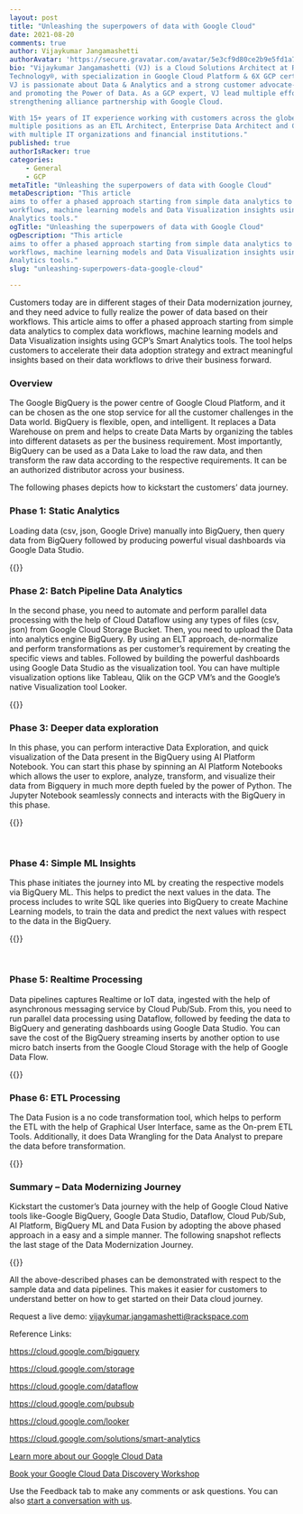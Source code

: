 ```yaml
---
layout: post
title: "Unleashing the superpowers of data with Google Cloud"
date: 2021-08-20
comments: true
author: Vijaykumar Jangamashetti
authorAvatar: 'https://secure.gravatar.com/avatar/5e3cf9d80ce2b9e5fd1a71bf6d06133c'
bio: "Vijaykumar Jangamashetti (VJ) is a Cloud Solutions Architect at Rackspace 
Technology®, with specialization in Google Cloud Platform & 6X GCP certified. 
VJ is passionate about Data & Analytics and a strong customer advocate--educating 
and promoting the Power of Data. As a GCP expert, VJ lead multiple efforts in 
strengthening alliance partnership with Google Cloud.

With 15+ years of IT experience working with customers across the globe with 
multiple positions as an ETL Architect, Enterprise Data Architect and Cloud Architect 
with multiple IT organizations and financial institutions."
published: true
authorIsRacker: true
categories:
    - General
    - GCP
metaTitle: "Unleashing the superpowers of data with Google Cloud"
metaDescription: "This article 
aims to offer a phased approach starting from simple data analytics to complex data 
workflows, machine learning models and Data Visualization insights using GCP’s Smart 
Analytics tools."
ogTitle: "Unleashing the superpowers of data with Google Cloud"
ogDescription: "This article 
aims to offer a phased approach starting from simple data analytics to complex data 
workflows, machine learning models and Data Visualization insights using GCP’s Smart 
Analytics tools."
slug: "unleashing-superpowers-data-google-cloud"

---
```


Customers today are in different stages of their Data modernization journey, and they 
need advice to fully realize the power of data based on their workflows. This article 
aims to offer a phased approach starting from simple data analytics to complex data 
workflows, machine learning models and Data Visualization insights using GCP’s Smart 
Analytics tools. The tool helps customers to accelerate their data adoption strategy 
and extract meaningful insights based on their data workflows to drive their business 
forward. 

<!--more-->

### Overview

The Google BigQuery is the power centre of Google Cloud Platform, and it can be chosen 
as the one stop service for all the customer challenges in the Data world. BigQuery is 
flexible, open, and intelligent. It replaces a Data Warehouse on prem and helps to 
create Data Marts by organizing the tables into different datasets as per the business 
requirement. Most importantly, BigQuery can be used as a Data Lake to load the raw data, 
and then transform the raw data according to the respective requirements. It can be an 
authorized distributor across your business. 

The following phases depicts how to kickstart the customers’ data journey.

### Phase 1: Static Analytics

Loading data (csv, json, Google Drive) manually into BigQuery, then query data from BigQuery followed by producing powerful visual dashboards via Google Data Studio. 


 {{<img src="Picture1.png" title="" alt="">}}
 

### Phase 2: Batch Pipeline Data Analytics

In the second phase, you need to automate and perform parallel data processing with the help of Cloud Dataflow using any types of files (csv, json) from Google Cloud Storage Bucket. Then, you need to upload the Data into analytics engine BigQuery. By using an ELT approach, de-normalize and perform transformations as per customer’s requirement by creating the specific views and tables. Followed by building the powerful dashboards using Google Data Studio as the visualization tool. You can have multiple visualization options like Tableau, Qlik on the GCP VM’s and the Google’s native Visualization tool Looker. 


 {{<img src="Picture2.png" title="" alt="">}}
 

### Phase 3: Deeper data exploration

In this phase, you can perform interactive Data Exploration, and quick visualization of the Data present in the BigQuery using AI Platform Notebook. You can start this phase by spinning an AI Platform Notebooks which allows the user to explore, analyze, transform, and visualize their data from Bigquery in much more depth fueled by the power of Python. The Jupyter Notebook seamlessly connects and interacts with the BigQuery in this phase.


 {{<img src="Picture3.png" title="" alt="">}}

 
### Phase 4: Simple ML Insights
This phase initiates the journey into ML by creating the respective models via BigQuery ML. This helps to predict the next values in the data. The process includes to write SQL like queries into BigQuery to create Machine Learning models, to train the data and predict the next values with respect to the data in the BigQuery. 


 {{<img src="Picture4.png" title="" alt="">}}

 

### Phase 5: Realtime Processing
Data pipelines captures Realtime or IoT data, ingested with the help of asynchronous messaging service by Cloud Pub/Sub. From this, you need to run parallel data processing using Dataflow, followed by feeding the data to BigQuery and generating dashboards using Google Data Studio. You can save the cost of the BigQuery streaming inserts by another option to use micro batch inserts from the Google Cloud Storage with the help of Google Data Flow. 

 
{{<img src="Picture5.png" title="" alt="">}}
 

### Phase 6: ETL Processing
The Data Fusion is a no code transformation tool, which helps to perform the ETL with the help of Graphical User Interface, same as the On-prem ETL Tools. Additionally, it does Data Wrangling for the Data Analyst to prepare the data before transformation.

 
{{<img src="Picture6.png" title="" alt="">}}
 

### Summary – Data Modernizing Journey
Kickstart the customer’s Data journey with the help of Google Cloud Native tools like-Google BigQuery, Google Data Studio, Dataflow, Cloud Pub/Sub, AI Platform, BigQuery ML and Data Fusion by adopting the above phased approach in a easy and a simple manner.
The following snapshot reflects the last stage of the Data Modernization Journey.
 
{{<img src="Picture7.png" title="" alt="">}}

All the above-described phases can be demonstrated with respect to the sample data and data pipelines. This makes it easier for customers to understand better on how to get started on their Data cloud journey.

Request a live demo: vijaykumar.jangamashetti@rackspace.com 

Reference Links: 

https://cloud.google.com/bigquery

https://cloud.google.com/storage

https://cloud.google.com/dataflow

https://cloud.google.com/pubsub

https://cloud.google.com/looker

https://cloud.google.com/solutions/smart-analytics



<a class="cta purple" id="cta" href="https://www.rackspace.com/data/google-cloud-data">Learn more about our Google Cloud Data</a>

<a class="cta purple" id="cta" href="https://www.rackspace.com/lp/gcp-data-discovery-workshop">Book your Google Cloud Data Discovery Workshop</a>

Use the Feedback tab to make any comments or ask questions. You can also
[start a conversation with us](https://www.rackspace.com/contact).
